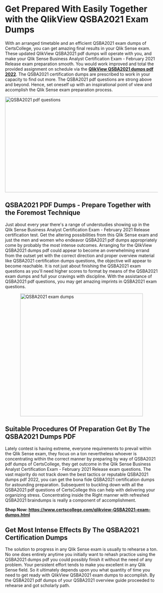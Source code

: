 <h1><strong>Get Prepared With Easily Together with the QlikView QSBA2021 Exam Dumps&nbsp;</strong></h1>
<p><span style="font-weight: 400;">With an arranged timetable and an efficient  QSBA2021 exam dumps of CertsCollege, you can get amazing final results in your Qlik Sense exam. These updated QlikView QSBA2021 pdf dumps will operate with you, and make your Qlik Sense Business Analyst Certification Exam - February 2021 Release exam preparation smooth. You would work improved and total the provided assignment on schedule via the <strong><a href="https://www.certscollege.com/qlikview-QSBA2021-exam-dumps.html">QlikView QSBA2021 dumps pdf 2022</a></strong>. The QSBA2021 certification dumps are prescribed to work in your capacity to find out more. The  QSBA2021 pdf questions are strong above and beyond. Hence, set oneself up with an inspirational point of view and accomplish the Qlik Sense exam preparation process.&nbsp;</span></p>
<p><span style="font-weight: 400;"><img style="display: block; margin-left: auto; margin-right: auto;" src="https://i.ibb.co/CPDK3ps/Yellow-and-Blue-Initiative-Blog-Banner.png" alt="QSBA2021 pdf questions" width="559" height="315" /></span></p>
<h2><strong>QSBA2021 PDF Dumps - Prepare Together with the Foremost Technique</strong></h2>
<p><span style="font-weight: 400;">Just about every year there's a range of understudies showing up in the Qlik Sense Business Analyst Certification Exam - February 2021 Release certification test. Get the altering possibilities from this Qlik Sense exam and just the men and women who endeavor QSBA2021 pdf dumps appropriately come by probably the most intense outcomes. Arranging for the QlikView QSBA2021 dumps pdf could appear to become an overwhelming errand from the outset yet with the correct direction and proper overview material like QSBA2021 certification dumps questions, the objective will appear to become reachable. It is not just about finishing the QSBA2021 exam questions as you'll need higher scores to format by means of the QSBA2021 exam dumps and full your cravings with discipline. With the assistance of QSBA2021 pdf questions, you may get amazing imprints in QSBA2021 exam questions.</span></p>
<p><span style="font-weight: 400;"><a href="https://tinyurl.com/5n8rw5aw"><img style="display: block; margin-left: auto; margin-right: auto;" src="https://i.ibb.co/9tMrhdY/Teacher-Appreciation-Invitation.png" alt="QSBA2021 exam dumps " width="404" height="404" /></a></span></p>
<h2><strong>Suitable Procedures Of Preparation Get By The QSBA2021 Dumps PDF</strong></h2>
<p><span style="font-weight: 400;">Lately contest is having extreme, everyone requirements to prevail within the Qlik Sense exam, they focus on a ton nevertheless whoever is concentrating within the correct manner by preparing by way of QSBA2021 pdf dumps of CertsCollege, they get outcome in the Qlik Sense Business Analyst Certification Exam - February 2021 Release exam questions. The vast majority do not track down the best tactics or reputable QSBA2021 dumps pdf 2022, you can get the bona fide QSBA2021 certification dumps for astounding preparation. Subsequent to buckling down with all the  QSBA2021 pdf questions of CertsCollege this can help with delivering your organizing stress. Concentrating inside the Right manner with refreshed QSBA2021 braindumps is really a component of accomplishment.</span></p>
<p><span style="font-weight: 400;"><strong>Shop Now: <a href="https://www.certscollege.com/qlikview-QSBA2021-exam-dumps.html">https://www.certscollege.com/qlikview-QSBA2021-exam-dumps.html</a></strong></span></p>
<h2><strong>Get Most Intense Effects By The QSBA2021 Certification Dumps</strong></h2>
<p><span style="font-weight: 400;">The solution to progress in any Qlik Sense exam is usually to rehearse a ton. No one does entirely anytime you initially want to rehash practice using the QSBA2021 dumps pdf you could possibly finish it without the need of any problem. Your persistent effort tends to make you excellent in any Qlik Sense field. So it ultimately depends upon you what quantity of time you need to get ready with QlikView QSBA2021 exam dumps to accomplish. By the QSBA2021 pdf dumps of your QSBA2021 overview guide proceeded to rehearse and got scholarly path.</span></p>
